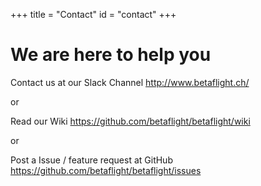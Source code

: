 +++
title = "Contact"
id = "contact"
+++

# We are here to help you

Contact us at our Slack Channel http://www.betaflight.ch/

or

Read our Wiki https://github.com/betaflight/betaflight/wiki

or

Post a Issue / feature request at GitHub https://github.com/betaflight/betaflight/issues
